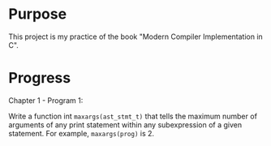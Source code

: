 Purpose
=======

This project is my practice of the book "Modern Compiler Implementation in C".

Progress
========

Chapter 1 - Program 1:

Write a function int `maxargs(ast_stmt_t)` that tells the maximum number of
arguments of any print statement within any subexpression of a given statement.
For example, `maxargs(prog)` is 2.
